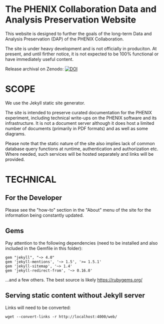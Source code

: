 # The PHENIX Collaboration Data and Analysis Preservation Website

This website is designed to further the goals of the long-term Data
and Analysis Preservation (DAP) of the PHENIX Collaboration.

The site is under heavy development and is not officially in produciton.
At present, and until firther notice, it is not expected to be 100% functional
or have immediately useful content.

Release archival on Zenodo:
[![DOI](https://zenodo.org/badge/237520599.svg)](https://zenodo.org/badge/latestdoi/237520599)

# SCOPE

We use the Jekyll static site generator.

The site is intended to preserve curated documentation for the PHENIX experiment,
including technical write-ups on the PHENIX software and its infrastructure. It is not
a document server although it does host a limited number of documents (primarily in
PDF formats) and as well as some diagrams.

Please note that the static nature of the site also implies lack of common database
query functions at runtime, authentication and authorization etc. Where needed, such
services will be hosted separately and links will be provided.


# TECHNICAL

## For the Developer

Please see the "how-to" section in the "About" menu of the site for the
information being constantly updated.

## Gems
Pay attention to the following dependencies (need to be installed and
also included in the Gemfile in this folder):

```
gem "jekyll", "~> 4.0"
gem 'jekyll-mentions', '~> 1.5', '>= 1.5.1'
gem 'jekyll-sitemap', '~> 1.4'
gem 'jekyll-redirect-from', '~> 0.16.0'
```
...and a few others. The best source is likely https://rubygems.org/

## Serving static content without Jekyll server
Links will need to be converted:
```
wget --convert-links -r http://localhost:4000/web/
```
